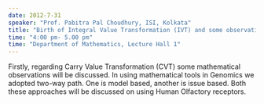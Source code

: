 ```yaml
---
date: 2012-7-31
speaker: "Prof. Pabitra Pal Choudhury, ISI, Kolkata"
title: "Birth of Integral Value Transformation (IVT) and some observations in Mathematics and in Genomics"
time: "4:00 pm- 5.00 pm" 
time: "Department of Mathematics, Lecture Hall 1"
---
```

Firstly, regarding Carry Value Transformation (CVT) some
mathematical observations will be discussed. In using mathematical
tools in Genomics we adopted two-way path. One is model based,
another is issue based. Both these approaches will be discussed on
using Human Olfactory receptors.

